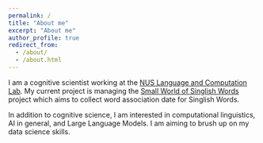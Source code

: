 ```yaml
---
permalink: /
title: "About me"
excerpt: "About me"
author_profile: true
redirect_from: 
  - /about/
  - /about.html
---
```


I am a cognitive scientist working at the [NUS Language and Computation Lab](https://langcomplab.github.io/). My current project is managing the [Small World of Singlish Words](https://singlishwords.nus.edu.sg/) project which aims to collect word association date for Singlish Words. 

In addition to cognitive science, I am interested in computational linguistics, AI in general, and Large Language Models. I am aiming to brush up on my data science skills.



